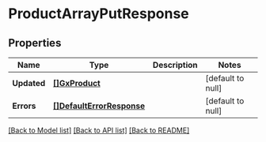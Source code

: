 # ProductArrayPutResponse

## Properties
Name | Type | Description | Notes
------------ | ------------- | ------------- | -------------
**Updated** | [**[]GxProduct**](GXProduct.md) |  | [default to null]
**Errors** | [**[]DefaultErrorResponse**](defaultErrorResponse.md) |  | [default to null]

[[Back to Model list]](../README.md#documentation-for-models) [[Back to API list]](../README.md#documentation-for-api-endpoints) [[Back to README]](../README.md)

